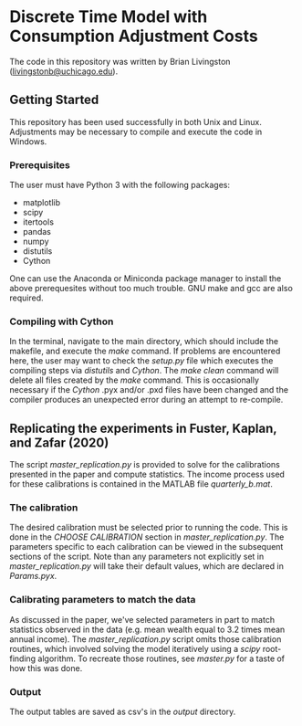 # Discrete Time Model with Consumption Adjustment Costs

The code in this repository was written by Brian Livingston
(livingstonb@uchicago.edu).

## Getting Started

This repository has been used successfully in both Unix and Linux.
Adjustments may be necessary to compile and execute the code in Windows.

### Prerequisites

The user must have Python 3 with the following packages:

* matplotlib
* scipy
* itertools
* pandas
* numpy
* distutils
* Cython

One can use the Anaconda
or Miniconda package manager to install the above prerequesites
without too much trouble.
GNU make and gcc are also required.


### Compiling with Cython

In the terminal, navigate to the main directory, which should include the makefile,
and execute the *make* command.
If problems are encountered here, the user may want to check the *setup.py*
file which executes the compiling steps via *distutils* and *Cython*.
The *make clean* command will delete all files created by the *make* command.
This is occasionally necessary if the *Cython* .pyx and/or .pxd files have been changed
and the compiler produces an unexpected error during an attempt to re-compile.

## Replicating the experiments in Fuster, Kaplan, and Zafar (2020)

The script *master_replication.py* is provided to solve for the calibrations
presented in the paper and compute statistics.
The income process used for these calibrations is contained in the MATLAB file
*quarterly_b.mat*.

### The calibration

The desired calibration must be selected prior to running the code.
This is done in the *CHOOSE CALIBRATION* section in *master_replication.py*.
The parameters specific to each calibration can be viewed in the subsequent
sections of the script.
Note than any parameters not explicitly set in *master_replication.py*
will take their default values, which are declared in *Params.pyx*.

### Calibrating parameters to match the data

As discussed in the paper, we've selected parameters in part to match
statistics observed in the data (e.g. mean wealth equal to 3.2 times mean annual income).
The *master_replication.py* script omits those calibration routines, which
involved solving the model iteratively using a *scipy* root-finding algorithm.
To recreate those routines, see *master.py* for a taste of how
this was done.

### Output

The output tables are saved as csv's in the *output* directory.
